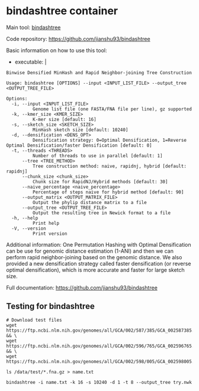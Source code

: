 # bindashtree container

Main tool: [bindashtree](https://github.com/jianshu93/bindashtree)
  
Code repository: https://github.com/jianshu93/bindashtree

Basic information on how to use this tool:
- executable: |

```
Binwise Densified MinHash and Rapid Neighbor-joining Tree Construction

Usage: bindashtree [OPTIONS] --input <INPUT_LIST_FILE> --output_tree <OUTPUT_TREE_FILE>

Options:
  -i, --input <INPUT_LIST_FILE>
          Genome list file (one FASTA/FNA file per line), gz supported
  -k, --kmer_size <KMER_SIZE>
          K-mer size [default: 16]
  -s, --sketch_size <SKETCH_SIZE>
          MinHash sketch size [default: 10240]
  -d, --densification <DENS_OPT>
          Densification strategy: 0=Optimal Densification, 1=Reverse Optimal Densification/faster Densification [default: 0]
  -t, --threads <THREADS>
          Number of threads to use in parallel [default: 1]
      --tree <TREE_METHOD>
          Tree construction method: naive, rapidnj, hybrid [default: rapidnj]
      --chunk_size <chunk_size>
          Chunk size for RapidNJ/Hybrid methods [default: 30]
      --naive_percentage <naive_percentage>
          Percentage of steps naive for hybrid method [default: 90]
      --output_matrix <OUTPUT_MATRIX_FILE>
          Output the phylip distance matrix to a file
      --output_tree <OUTPUT_TREE_FILE>
          Output the resulting tree in Newick format to a file
  -h, --help
          Print help
  -V, --version
          Print version
```

Additional information:
One Permutation Hashing with Optimal Densification can be use for genomic distance estimation (1-ANI) and then we can perform rapid neighbor-joining based on the genomic distance. We also provided a new densification strategy called faster densification (or reverse optimal densification), which is more accurate and faster for large sketch size.

  
Full documentation: https://github.com/jianshu93/bindashtree

## Testing for bindashtree

```
# Download test files
wget https://ftp.ncbi.nlm.nih.gov/genomes/all/GCA/002/587/385/GCA_002587385.1_ASM258738v1/GCA_002587385.1_ASM258738v1_genomic.fna.gz && \
wget https://ftp.ncbi.nlm.nih.gov/genomes/all/GCA/002/596/765/GCA_002596765.1_ASM259676v1/GCA_002596765.1_ASM259676v1_genomic.fna.gz && \
wget https://ftp.ncbi.nlm.nih.gov/genomes/all/GCA/002/598/005/GCA_002598005.1_ASM259800v1/GCA_002598005.1_ASM259800v1_genomic.fna.gz

ls /data/test/*.fna.gz > name.txt

bindashtree -i name.txt -k 16 -s 10240 -d 1 -t 8 --output_tree try.nwk
```